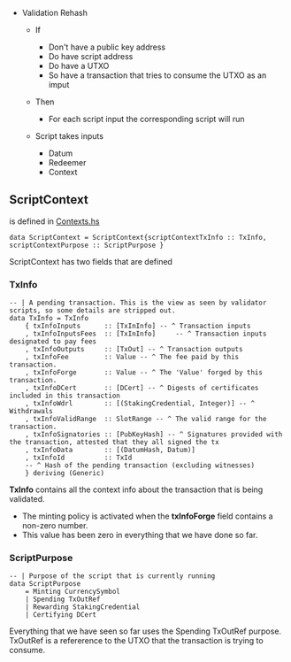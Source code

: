 * Validation Rehash
  * If
    * Don't have a public key address
    * Do have script address
    * Do have a UTXO
    * So have a transaction that tries to consume the UTXO as an imput
  * Then
    * For each script input the corresponding script will run
    
  * Script takes inputs
    * Datum
    * Redeemer
    * Context
    
## ScriptContext 
is defined in [Contexts.hs](https://github.com/input-output-hk/plutus/blob/master/plutus-ledger-api/src/Plutus/V1/Ledger/Contexts.hs)
```
data ScriptContext = ScriptContext{scriptContextTxInfo :: TxInfo, scriptContextPurpose :: ScriptPurpose }
```
ScriptContext has two fields that are defined
### TxInfo
```
-- | A pending transaction. This is the view as seen by validator scripts, so some details are stripped out.
data TxInfo = TxInfo
    { txInfoInputs      :: [TxInInfo] -- ^ Transaction inputs
    , txInfoInputsFees  :: [TxInInfo]     -- ^ Transaction inputs designated to pay fees
    , txInfoOutputs     :: [TxOut] -- ^ Transaction outputs
    , txInfoFee         :: Value -- ^ The fee paid by this transaction.
    , txInfoForge       :: Value -- ^ The 'Value' forged by this transaction.
    , txInfoDCert       :: [DCert] -- ^ Digests of certificates included in this transaction
    , txInfoWdrl        :: [(StakingCredential, Integer)] -- ^ Withdrawals
    , txInfoValidRange  :: SlotRange -- ^ The valid range for the transaction.
    , txInfoSignatories :: [PubKeyHash] -- ^ Signatures provided with the transaction, attested that they all signed the tx
    , txInfoData        :: [(DatumHash, Datum)]
    , txInfoId          :: TxId
    -- ^ Hash of the pending transaction (excluding witnesses)
    } deriving (Generic)
```
__TxInfo__ contains all the context info about the transaction that is being validated.
* The minting policy is activated when the __txInfoForge__ field contains a non-zero number.
 * This value has been zero in everything that we have done so far.

### ScriptPurpose
```
-- | Purpose of the script that is currently running
data ScriptPurpose
    = Minting CurrencySymbol
    | Spending TxOutRef
    | Rewarding StakingCredential
    | Certifying DCert
```
Everything that we have seen so far uses the Spending TxOutRef purpose. TxOutRef is a refererence to the UTXO that the transaction is trying to consume.
